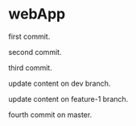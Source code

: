 # webApp

first commit.

second commit.

third commit.

update content on dev branch.

update content on feature-1 branch.

fourth commit on master.
